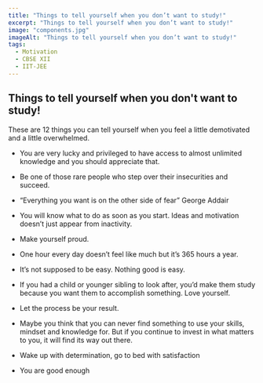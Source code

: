 ```yaml
---
title: "Things to tell yourself when you don’t want to study!"
excerpt: "Things to tell yourself when you don’t want to study!"
image: "components.jpg"
imageAlt: "Things to tell yourself when you don’t want to study!"
tags:
  - Motivation
  - CBSE XII
  - IIT-JEE
---
```


## Things to tell yourself when you don't want to study!



These are 12 things you can tell yourself when you feel a little demotivated and a little overwhelmed. 

- You are very lucky and privileged to have access to almost unlimited knowledge and you should appreciate that.
    
 - Be one of those rare people who step over their insecurities and succeed.
 
  -  “Everything you want is on the other side of fear” George Addair
  
   - You will know what to do as soon as you start. Ideas and motivation doesn’t just appear from inactivity.
   
   - Make yourself proud.
   
   - One hour every day doesn’t feel like much but it’s 365 hours a year.
   - It’s not supposed to be easy. Nothing good is easy.
   
  - If you had a child or younger sibling to look after, you’d make them study because you want them to accomplish something. Love yourself.
  - Let the process be your result. 
  
  - Maybe you think that you can never find something to use your skills, mindset and knowledge for. But if you continue to invest in what matters to you, it will find its way out there.
  
   - Wake up with determination, go to bed with satisfaction
   
   - You are good enough
